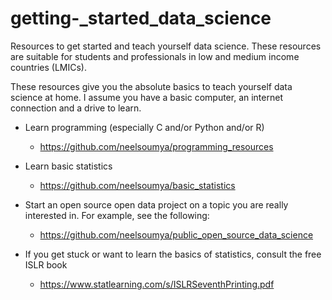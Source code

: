 # getting-_started_data_science


Resources to get started and teach yourself data science. These resources are suitable for students and professionals in low and medium income countries (LMICs). 

These resources give you the absolute basics to teach yourself data science at home. I assume you have a basic computer, an internet connection and a drive to learn.

* Learn programming (especially C and/or Python and/or R)

    * https://github.com/neelsoumya/programming_resources 

* Learn basic statistics

    * https://github.com/neelsoumya/basic_statistics

* Start an open source open data project on a topic you are really interested in. For example, see the following:

    * https://github.com/neelsoumya/public_open_source_data_science





* If you get stuck or want to learn the basics of statistics, consult the free ISLR book

    * https://www.statlearning.com/s/ISLRSeventhPrinting.pdf
